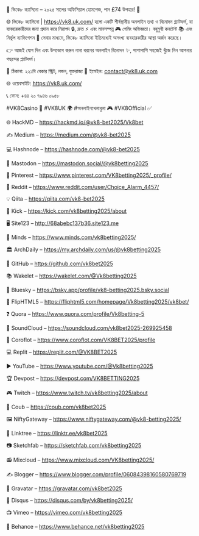 🎰 ভিকে৮ ক্যাসিনো – ২০২৫ সালের অফিসিয়াল হোমপেজ, পান £74 উপহার! 🎁

🌐 ভিকে৮ ক্যাসিনো | https://vk8.uk.com/
 হলো একটি শীর্ষস্থানীয় অনলাইন তথ্য ও বিনোদন প্ল্যাটফর্ম, যা ব্যবহারকারীদের জন্য প্রদান করে নিরাপদ 🔒, দ্রুত ⚡ এবং মানসম্পন্ন 🎮 গেমিং অভিজ্ঞতা।
বহুমুখী কনটেন্ট 📚 এবং নির্ভুল ন্যাভিগেশন 🧭 সেবার মাধ্যমে, ভিকে৮ ক্যাসিনো ইতিমধ্যেই অসংখ্য ব্যবহারকারীর আস্থা অর্জন করেছে।

👉 আজই যোগ দিন এবং উপভোগ করুন নানা ধরনের অনলাইন বিনোদন ✨, পাশাপাশি সহজেই খুঁজে নিন আপনার পছন্দের প্ল্যাটফর্ম।

📍 ঠিকানা: ২২১বি বেকার স্ট্রিট, লন্ডন, যুক্তরাজ্য
📧 ইমেইল: contact@vk8.uk.com

🌐 ওয়েবসাইট: https://vk8.uk.com/

📞 ফোন: +৪৪ ২০ ৭৯৪৬ ০৯৫৮

#VK8Casino 🎲 #VK8UK 🌍 #অনলাইনখেলাধুলা 🎮 #VK8Official ✅

🌐 HackMD – https://hackmd.io/@vk8-bet2025/Vk8bet

✍️ Medium – https://medium.com/@vk8-bet2025

💻 Hashnode – https://hashnode.com/@vk8-bet2025

🐘 Mastodon – https://mastodon.social/@vk8betting2025

📌 Pinterest – https://www.pinterest.com/VK8betting2025/_profile/

👤 Reddit – https://www.reddit.com/user/Choice_Alarm_4457/

💡 Qiita – https://qiita.com/vk8-bet2025

🎥 Kick – https://kick.com/vk8betting2025/about

🖥️ Site123 – http://68abebc137b36.site123.me

🧠 Minds – https://www.minds.com/vk8betting2025/

🏛️ ArchDaily – https://my.archdaily.com/us/@vk8betting2025

🐙 GitHub – https://github.com/vk8bet2025

📚 Wakelet – https://wakelet.com/@Vk8betting2025

🦋 Bluesky – https://bsky.app/profile/vk8-betting2025.bsky.social

📖 FlipHTML5 – https://fliphtml5.com/homepage/Vk8betting2025/vk8bet/

❓ Quora – https://www.quora.com/profile/Vk8betting-5

🎵 SoundCloud – https://soundcloud.com/vk8bet2025-269925458

🎨 Coroflot – https://www.coroflot.com/VK8BET2025/profile

💻 Replit – https://replit.com/@VK8BET2025

▶️ YouTube – https://www.youtube.com/@Vk8betting2025

🏆 Devpost – https://devpost.com/VK8BETTING2025

🎮 Twitch – https://www.twitch.tv/vk8betting2025/about

🔄 Coub – https://coub.com/vk8bet2025

🖼️ NiftyGateway – https://www.niftygateway.com/@vk8-betting2025/

🔗 Linktree – https://linktr.ee/vk8bet2025

📷 Sketchfab – https://sketchfab.com/vk8betting2025

📻 Mixcloud – https://www.mixcloud.com/VK8betting2025/

✍️ Blogger – https://www.blogger.com/profile/06084398160580769719

🐧 Gravatar – https://gravatar.com/vk8bet2025

💬 Disqus – https://disqus.com/by/vk8betting2025/

📺 Vimeo – https://vimeo.com/vk8betting2025

🎨 Behance – https://www.behance.net/vk8betting2025
